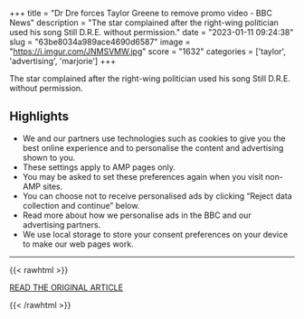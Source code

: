 +++
title = "Dr Dre forces Taylor Greene to remove promo video - BBC News"
description = "The star complained after the right-wing politician used his song Still D.R.E. without permission."
date = "2023-01-11 09:24:38"
slug = "63be8034a989ace4690d6587"
image = "https://i.imgur.com/JNMSVMW.jpg"
score = "1632"
categories = ['taylor', 'advertising', 'marjorie']
+++

The star complained after the right-wing politician used his song Still D.R.E. without permission.

## Highlights

- We and our partners use technologies such as cookies to give you the best online experience and to personalise the content and advertising shown to you.
- These settings apply to AMP pages only.
- You may be asked to set these preferences again when you visit non-AMP sites.
- You can choose not to receive personalised ads by clicking “Reject data collection and continue” below.
- Read more about how we personalise ads in the BBC and our advertising partners.
- We use local storage to store your consent preferences on your device to make our web pages work.

---

{{< rawhtml >}}
  <p class="article-category">
    <a target="_blank" href="https://www.bbc.com/news/entertainment-arts-64221538.amp">READ THE ORIGINAL ARTICLE</a>
  </p>
{{< /rawhtml >}}

